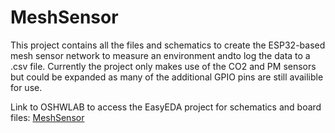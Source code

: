 # MeshSensor
This project contains all the files and schematics to create the ESP32-based mesh sensor network to measure an environment andto log the data to a .csv file. Currently the project only makes use of the CO2 and PM sensors but could be expanded as many of the additional GPIO pins are still availible for use.

Link to OSHWLAB to access the EasyEDA project for schematics and board files: [MeshSensor](https://www.google.com)
